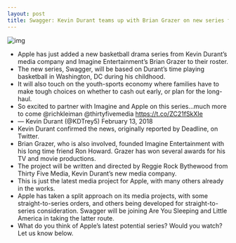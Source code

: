 ```yaml
---
layout: post
title: Swagger: Kevin Durant teams up with Brian Grazer on new series for Apple
---
```

![img](http://media.idownloadblog.com/wp-content/uploads/2012/02/march-madness4.jpeg)
* Apple has just added a new basketball drama series from Kevin Durant’s media company and Imagine Entertainment’s Brian Grazer to their roster.
* The new series, Swagger, will be based on Durant’s time playing basketball in Washington, DC during his childhood.
* It will also touch on the youth-sports economy where families have to make tough choices on whether to cash out early, or plan for the long-haul.
* So excited to partner with Imagine and Apple on this series…much more to come @richkleiman @thirtyfivemedia https://t.co/ZC21fSkXIe
* — Kevin Durant (@KDTrey5) February 13, 2018
* Kevin Durant confirmed the news, originally reported by Deadline, on Twitter.
* Brian Grazer, who is also involved, founded Imagine Entertainment with his long time friend Ron Howard. Grazer has won several awards for his TV and movie productions.
* The project will be written and directed by Reggie Rock Bythewood from Thirty Five Media, Kevin Durant’s new media company.
* This is just the latest media project for Apple, with many others already in the works.
* Apple has taken a split approach on its media projects, with some straight-to-series orders, and others being developed for straight-to-series consideration. Swagger will be joining Are You Sleeping and Little America in taking the latter route.
* What do you think of Apple’s latest potential series? Would you watch? Let us know below.

